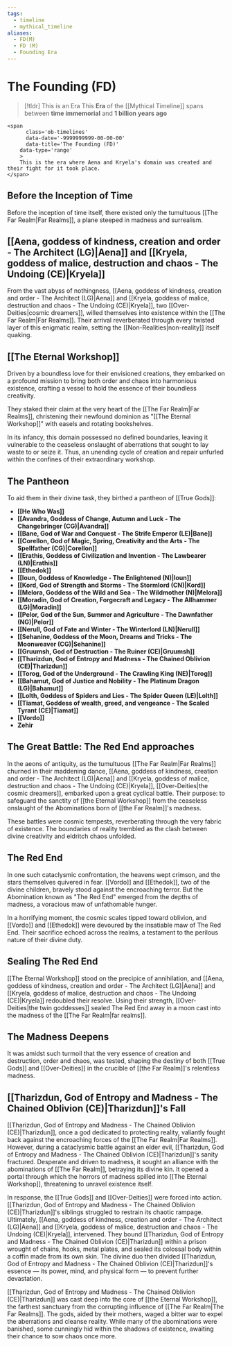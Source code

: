 ```yaml
---
tags:
  - timeline
  - mythical_timeline
aliases:
  - FD(M)
  - FD (M)
  - Founding Era
---
```

# The Founding (FD)

> [!tldr] This is an Era
> This **Era** of the [[Mythical Timeline]] spans between **time immemorial** and **1 billion years ago**
```
<span 
	  class='ob-timelines' 
	  data-date='-9999999999-00-00-00' 
	  data-title='The Founding (FD)'
	data-type='range' 
	> 
	This is the era where Aena and Kryela's domain was created and their fight for it took place.
</span>
```


## Before the Inception of Time

Before the inception of time itself, there existed only the tumultuous [[The Far Realm|Far Realms]], a plane steeped in madness and surrealism.

## [[Aena, goddess of kindness, creation and order - The Architect (LG)|Aena]] and [[Kryela, goddess of malice, destruction and chaos - The Undoing (CE)|Kryela]]

From the vast abyss of nothingness, [[Aena, goddess of kindness, creation and order - The Architect (LG)|Aena]] and [[Kryela, goddess of malice, destruction and chaos - The Undoing (CE)|Kryela]], two [[Over-Deities|cosmic dreamers]], willed themselves into existence within the [[The Far Realm|Far Realms]]. Their arrival reverberated through every twisted layer of this enigmatic realm, setting the [[Non-Realities|non-reality]] itself quaking.

## [[The Eternal Workshop]]

Driven by a boundless love for their envisioned creations, they embarked on a profound mission to bring both order and chaos into harmonious existence, crafting a vessel to hold the essence of their boundless creativity.

They staked their claim at the very heart of the [[The Far Realm|Far Realms]], christening their newfound dominion as "[[The Eternal Workshop]]" with easels and rotating bookshelves.

In its infancy, this domain possessed no defined boundaries, leaving it vulnerable to the ceaseless onslaught of aberrations that sought to lay waste to or seize it. Thus, an unending cycle of creation and repair unfurled within the confines of their extraordinary workshop.

## The Pantheon

To aid them in their divine task, they birthed a pantheon of [[True Gods]]:

- **[[He Who Was]]**
- **[[Avandra, Goddess of Change, Autumn and Luck - The Changebringer (CG)|Avandra]]**
- **[[Bane, God of War and Conquest - The Strife Emperor (LE)|Bane]]**
- **[[Corellon, God of Magic, Spring, Creativity and the Arts - The Spellfather (CG)|Corellon]]**
- **[[Erathis, Goddess of Civilization and Invention - The Lawbearer (LN)|Erathis]]**
- **[[Ethedok]]**
- **[[Ioun, Goddess of Knowledge - The Enlightened (N)|Ioun]]**
- **[[Kord, God of Strength and Storms - The Stormlord (CN)|Kord]]**
- **[[Melora, Goddess of the Wild and Sea - The Wildmother (N)|Melora]]**
- **[[Moradin, God of Creation, Forgecraft and Legacy - The Allhammer (LG)|Moradin]]**
- **[[Pelor, God of the Sun, Summer and Agriculture - The Dawnfather (NG)|Pelor]]**
- **[[Nerull, God of Fate and Winter - The Winterlord (LN)|Nerull]]**
- **[[Sehanine, Goddess of the Moon, Dreams and Tricks - The Moonweaver (CG)|Sehanine]]**
- **[[Gruumsh, God of Destruction - The Ruiner (CE)|Gruumsh]]**
- **[[Tharizdun, God of Entropy and Madness - The Chained Oblivion (CE)|Tharizdun]]**
- **[[Torog, God of the Underground - The Crawling King (NE)|Torog]]**
- **[[Bahamut, God  of Justice and Nobility - The Platinum Dragon (LG)|Bahamut]]**
- **[[Lolth, Goddess of Spiders and Lies - The Spider Queen (LE)|Lolth]]**
- **[[Tiamat, Goddess of wealth, greed, and vengeance - The Scaled Tyrant (CE)|Tiamat]]**
- **[[Vordo]]**
- **Zehir**

## The Great Battle: The Red End approaches

In the aeons of antiquity, as the tumultuous [[The Far Realm|Far Realms]] churned in their maddening dance, [[Aena, goddess of kindness, creation and order - The Architect (LG)|Aena]] and [[Kryela, goddess of malice, destruction and chaos - The Undoing (CE)|Kryela]], [[Over-Deities|the cosmic dreamers]], embarked upon a great cyclical battle. Their purpose: to safeguard the sanctity of [[the Eternal Workshop]] from the ceaseless onslaught of the Abominations born of [[the Far Realm]]'s madness.

These battles were cosmic tempests, reverberating through the very fabric of existence. The boundaries of reality trembled as the clash between divine creativity and eldritch chaos unfolded.

## The Red End

In one such cataclysmic confrontation, the heavens wept crimson, and the stars themselves quivered in fear. [[Vordo]] and [[Ethedok]], two of the divine children, bravely stood against the encroaching terror. But the Abomination known as "The Red End" emerged from the depths of madness, a voracious maw of unfathomable hunger.

In a horrifying moment, the cosmic scales tipped toward oblivion, and [[Vordo]] and [[Ethedok]] were devoured by the insatiable maw of The Red End. Their sacrifice echoed across the realms, a testament to the perilous nature of their divine duty.

## Sealing The Red End

[[The Eternal Workshop]] stood on the precipice of annihilation, and [[Aena, goddess of kindness, creation and order - The Architect (LG)|Aena]] and [[Kryela, goddess of malice, destruction and chaos - The Undoing (CE)|Kryela]] redoubled their resolve. Using their strength, [[Over-Deities|the twin goddesses]] sealed The Red End away in a moon cast into the madness of the [[The Far Realm|far realms]].

## The Madness Deepens

It was amidst such turmoil that the very essence of creation and destruction, order and chaos, was tested, shaping the destiny of both [[True Gods]] and [[Over-Deities]] in the crucible of [[the Far Realm]]'s relentless madness.

## [[Tharizdun, God of Entropy and Madness - The Chained Oblivion (CE)|Tharizdun]]'s Fall

[[Tharizdun, God of Entropy and Madness - The Chained Oblivion (CE)|Tharizdun]], once a god dedicated to protecting reality, valiantly fought back against the encroaching forces of the [[The Far Realm|Far Realms]]. However, during a cataclysmic battle against an elder evil, [[Tharizdun, God of Entropy and Madness - The Chained Oblivion (CE)|Tharizdun]]'s sanity fractured. Desperate and driven to madness, it sought an alliance with the abominations of [[The Far Realm]], betraying its divine kin. It opened a portal through which the horrors of madness spilled into [[The Eternal Workshop]], threatening to unravel existence itself.

In response, the [[True Gods]] and [[Over-Deities]] were forced into action. [[Tharizdun, God of Entropy and Madness - The Chained Oblivion (CE)|Tharizdun]]'s siblings struggled to restrain its chaotic rampage. Ultimately, [[Aena, goddess of kindness, creation and order - The Architect (LG)|Aena]] and [[Kryela, goddess of malice, destruction and chaos - The Undoing (CE)|Kryela]], intervened. They bound [[Tharizdun, God of Entropy and Madness - The Chained Oblivion (CE)|Tharizdun]] within a prison wrought of chains, hooks, metal plates, and sealed its colossal body within a coffin made from its own skin. The divine duo then divided [[Tharizdun, God of Entropy and Madness - The Chained Oblivion (CE)|Tharizdun]]'s essence — its power, mind, and physical form — to prevent further devastation.

[[Tharizdun, God of Entropy and Madness - The Chained Oblivion (CE)|Tharizdun]] was cast deep into the core of [[the Eternal Workshop]], the farthest sanctuary from the corrupting influence of  [[The Far Realm|The Far Realms]]. The gods, aided by their mothers, waged a bitter war to expel the aberrations and cleanse reality. While many of the abominations were banished, some cunningly hid within the shadows of existence, awaiting their chance to sow chaos once more.